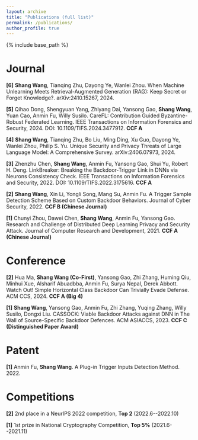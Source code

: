 ```yaml
---
layout: archive
title: "Publications (full list)"
permalink: /publications/
author_profile: true
---
```



{% include base_path %}

Journal
======
**[6]** **Shang Wang**, Tianqing Zhu, Dayong Ye, Wanlei Zhou. When Machine Unlearning Meets Retrieval-Augmented Generation (RAG): Keep Secret or Forget Knowledge?. arXiv:2410.15267, 2024.

**[5]** Qihao Dong, Shengyuan Yang, Zhiyang Dai, Yansong Gao, **Shang Wang**, Yuan Cao, Anmin Fu, Willy Susilo. CareFL: Contribution Guided Byzantine-Robust Federated Learning. IEEE Transactions on Information Forensics and Security, 2024. DOI: 10.1109/TIFS.2024.3477912. **CCF A**

**[4]** **Shang Wang**, Tianqing Zhu, Bo Liu, Ming Ding, Xu Guo, Dayong Ye, Wanlei Zhou, Philip S. Yu. Unique Security and Privacy Threats of Large Language Model: A Comprehensive Survey. arXiv:2406.07973, 2024.

**[3]** Zhenzhu Chen, **Shang Wang**, Anmin Fu, Yansong Gao, Shui Yu, Robert H. Deng. LinkBreaker: Breaking the Backdoor-Trigger Link in DNNs via Neurons Consistency Check. IEEE Transactions on Information Forensics and Security, 2022. DOI: 10.1109/TIFS.2022.3175616. **CCF A**

**[2]** **Shang Wang**, Xin Li, Yongli Song, Mang Su, Anmin Fu. A Trigger Sample Detection Scheme Based on Custom Backdoor Behaviors. Journal of Cyber Security, 2022. **CCF B (Chinese Journal)**

**[1]** Chunyi Zhou, Dawei Chen, **Shang Wang**, Anmin Fu, Yansong Gao. Research and Challenge of Distributed Deep Learning Privacy and Security Attack. Journal of Computer Research and Development, 2021. **CCF A (Chinese Journal)**

Conference
======
**[2]** Hua Ma, **Shang Wang (Co-First)**, Yansong Gao, Zhi Zhang, Huming Qiu, Minhui Xue, Alsharif Abuadbba, Anmin Fu, Surya Nepal, Derek Abbott. Watch Out! Simple Horizontal Class Backdoor Can Trivially Evade Defense. ACM CCS, 2024. **CCF A (Big 4)**

**[1]** **Shang Wang**, Yansong Gao, Anmin Fu, Zhi Zhang, Yuqing Zhang, Willy Susilo, Dongxi Liu. CASSOCK: Viable Backdoor Attacks against DNN in The Wall of Source-Specific Backdoor Defences. ACM ASIACCS, 2023. **CCF C (Distinguished Paper Award)**

Patent
======
**[1]** Anmin Fu, **Shang Wang**. A Plug-in Trigger Inputs Detection Method. 2022.

Competitions
======
**[2]** 2nd place in a NeurIPS 2022 competition, **Top 2** (2022.6--2022.10)

**[1]** 1st prize in National Cryptography Competition, **Top 5%** (2021.6--2021.11) 
